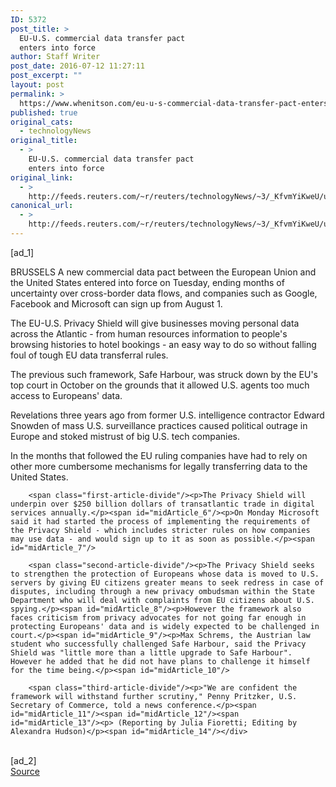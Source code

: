 ```yaml
---
ID: 5372
post_title: >
  EU-U.S. commercial data transfer pact
  enters into force
author: Staff Writer
post_date: 2016-07-12 11:27:11
post_excerpt: ""
layout: post
permalink: >
  https://www.whenitson.com/eu-u-s-commercial-data-transfer-pact-enters-into-force/
published: true
original_cats:
  - technologyNews
original_title:
  - >
    EU-U.S. commercial data transfer pact
    enters into force
original_link:
  - >
    http://feeds.reuters.com/~r/reuters/technologyNews/~3/_KfvmYiKweU/us-eu-dataprotection-usa-idUSKCN0ZS15R
canonical_url:
  - >
    http://feeds.reuters.com/~r/reuters/technologyNews/~3/_KfvmYiKweU/us-eu-dataprotection-usa-idUSKCN0ZS15R
---
```

 [ad_1]
<br><div id="articleText">
<span id="midArticle_start"/>

<span id="midArticle_0"/><span class="focusParagraph" readability="7"><p><span class="articleLocation">BRUSSELS</span> A new commercial data pact between the European Union and the United States entered into force on Tuesday, ending months of uncertainty over cross-border data flows, and companies such as Google, Facebook and Microsoft can sign up from August 1.</p></span><span id="midArticle_1"/><p>The EU-U.S. Privacy Shield will give businesses moving personal data across the Atlantic - from human resources information to people's browsing histories to hotel bookings - an easy way to do so without falling foul of tough EU data transferral rules.</p><span id="midArticle_2"/><p>The previous such framework, Safe Harbour, was struck down by the EU's top court in October on the grounds that it allowed U.S. agents too much access to Europeans' data.</p><span id="midArticle_3"/><p>Revelations three years ago from former U.S. intelligence contractor Edward Snowden of mass U.S. surveillance practices caused political outrage in Europe and stoked mistrust of big U.S. tech companies.</p><span id="midArticle_4"/><p>In the months that followed the EU ruling companies have had to rely on other more cumbersome mechanisms for legally transferring data to the United States.</p><span id="midArticle_5"/>
        
        <span class="first-article-divide"/><p>The Privacy Shield will underpin over $250 billion dollars of transatlantic trade in digital services annually.</p><span id="midArticle_6"/><p>On Monday Microsoft said it had started the process of implementing the requirements of the Privacy Shield - which includes stricter rules on how companies may use data - and would sign up to it as soon as possible.</p><span id="midArticle_7"/>
        
        <span class="second-article-divide"/><p>The Privacy Shield seeks to strengthen the protection of Europeans whose data is moved to U.S. servers by giving EU citizens greater means to seek redress in case of disputes, including through a new privacy ombudsman within the State Department who will deal with complaints from EU citizens about U.S. spying.</p><span id="midArticle_8"/><p>However the framework also faces criticism from privacy advocates for not going far enough in protecting Europeans' data and is widely expected to be challenged in court.</p><span id="midArticle_9"/><p>Max Schrems, the Austrian law student who successfully challenged Safe Harbour, said the Privacy Shield was "little more than a little upgrade to Safe Harbour". However he added that he did not have plans to challenge it himself for the time being.</p><span id="midArticle_10"/>
        
        <span class="third-article-divide"/><p>"We are confident the framework will withstand further scrutiny," Penny Pritzker, U.S. Secretary of Commerce, told a news conference.</p><span id="midArticle_11"/><span id="midArticle_12"/><span id="midArticle_13"/><p> (Reporting by Julia Fioretti; Editing by Alexandra Hudson)</p><span id="midArticle_14"/></div>
<br>[ad_2]
<br><a href="http://feeds.reuters.com/~r/reuters/technologyNews/~3/_KfvmYiKweU/us-eu-dataprotection-usa-idUSKCN0ZS15R">Source </a>